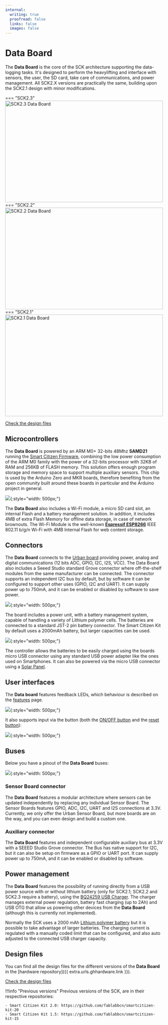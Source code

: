 ```yaml
---
internal:
  writing: true
  proofread: false
  links: false
  images: false
---
```


# Data Board

The **Data Board** is the core of the SCK architecture supporting the data-logging tasks. It's designed to perform the heavylifting and interface with sensors, the user, the SD card, take care of communications, and power management. All SCK2.X versions are practically the same, building upon the SCK2.1 design with minor modifications.

=== "SCK2.3"
    <img style="max-height: 325px; width: 100%; object-fit: cover;" src="https://live.staticflickr.com/65535/54281911435_c1ae473a74_o.jpg" alt="SCK2.3 Data Board"/>
=== "SCK2.2"
    <img style="max-height: 325px; width: 100%; object-fit: cover;" src="https://live.staticflickr.com/65535/54281911450_2edda8b7ed_o.jpg" alt="SCK2.2 Data Board"/>
=== "SCK2.1"
    <img style="max-height: 325px; width: 100%; object-fit: cover;" src="https://live.staticflickr.com/65535/54281911410_5f944402a3_o.jpg" alt="SCK2.1 Data Board"/>

<a class="github-button" data-size="large" href="{{ config.extra.urls.ghhardware.link }}" aria-label="Check the design files">Check the design files</a>

## Microcontrollers

The **Data Board** is powered by an ARM M0+ 32-bits 48Mhz **SAMD21** running the [Smart Citizen Firmware](/docs/hardware/firmware/), combining the low power consumption of the ARM M0 family with the power of a 32-bits processor with 32KB of RAM and 256KB of FLASH memory. This solution offers enough program storage and memory space to support multiple auxiliary sensors. This chip is used by the Arduino Zero and MKR boards, therefore benefiting from the open community built around these boards in particular and the Arduino project in general.

![](/assets/images/data-board-mcus.png){:style="width: 500px;"}

The **Data Board** also includes a Wi-Fi module, a micro SD card slot, an internal Flash and a battery management solution. In addition, it includes 4MB of extra Flash Memory for offline data storage, in case of network brownouts. The Wi-Fi Module is the well-known [**Espressif ESP8266**](https://www.espressif.com/en/products/hardware/esp8266ex/overview) IEEE 802.11 b/g/n Wi-Fi with 4MB Internal Flash for web content storage.

## Connectors

The **Data Board** connects to the [Urban board](/hardware/boards/urban-board/) providing power, analog and digital communications (12 bits ADC, GPIO, I2C, I2S, VCC). The Data Board also includes a Seeed Studio standard Grove connector where off-the-shelf modules from the same manufacturer can be connected. The connector supports an independent I2C bus by default, but by software it can be configured to support other uses (GPIO, I2C and UART). It can supply power up to 750mA, and it can be enabled or disabled by software to save power.

![](/assets/images/data-board-connectors.png){:style="width: 500px;"}

The board includes a power unit, with a battery management system, capable of handling a variety of Lithium polymer cells. The batteries are connected to a standard JST-2 pin battery connector. The Smart Citizen Kit by default uses a 2000mAh battery, but larger capacities can be used.

![](/assets/images/data-board-connectors-power.png){:style="width: 500px;"}

The controller allows the batteries to be easily charged using the boards micro USB connector using any standard USB power adapter like the ones used on Smartphones. It can also be powered via the micro USB connector using a [Solar Panel](/hardware/addons/solar-panel/).

## User interfaces

The **Data board** features feedback LEDs, which behaviour is described on the [features](/hardware/kit/features/#user-interfaces) page.

![](/assets/images/data-board-leds.png){:style="width: 500px;"}

It also supports input via the button (both the [ON/OFF button](/hardware/kit/features/#the-onoff-button) and the [reset button](/hardware/kit/features/#the-reset-button)):

![](/assets/images/data-board-buttons.png){:style="width: 500px;"}

## Buses

Below you have a pinout of the **Data Board** buses:

![](/assets/images/data-board-pinout.png){:style="width: 500px;"}

### Sensor Board connector

The **Data Board** features a modular architecture where sensors can be updated independently by replacing any individual Sensor Board. The Sensor Boards features GPIO, ADC, I2C, UART and I2S connections at 3.3V. Currently, we only offer the Urban Sensor Board, but more boards are on the way, and you can even design and build a custom one.

### Auxiliary connector

The **Data Board** features and independent configurable auxiliary bus at 3.3V with a SEEED Studio Grove connector. The Bus has native support for I2C, but it can also be setup on firmware as a GPIO or UART port. It can supply power up to 750mA, and it can be enabled or disabled by software.

## Power management

The **Data Board** features the possibility of running directly from a USB power source with or without lithium battery (only for SCK2.1; SCK2.2 and SCK2.3 require a battery), using the [BQ24259 USB Charger](/assets/datasheets/components/bq24259.pdf). The charger manages external power regulation, battery fast charging (up to 2Ah) and USB OTG that allow us powering other devices from the **Data Board** (although this is currently not implemented).

Normally the SCK uses a 2000 mAh [Lithium polymer battery](https://en.wikipedia.org/wiki/Lithium_polymer_battery) but it is possible to take advantage of larger batteries. The charging current is regulated with a manually coded limit that can be configured, and also auto adjusted to the connected USB charger capacity.

## Design files

You can find all the design files for the different versions of the **Data Board** in the [hardware repository]({{ extra.urls.ghhardware.link }}).

<a class="github-button" data-size="large" href="{{ config.extra.urls.ghhardware.link }}" aria-label="Check the design files">Check the design files</a>

!!!info "Previous versions"
    Previous versions of the SCK, are in their respective repositories:

    - Smart Citizen Kit 2.0: https://github.com/fablabbcn/smartcitizen-kit-20
    - Smart Citizen Kit 1.5: https://github.com/fablabbcn/smartcitizen-kit-15
